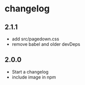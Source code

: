 # changelog

## 2.1.1

* add src/pagedown.css
* remove babel and older devDeps

## 2.0.0

* Start a changelog
* include image in npm
